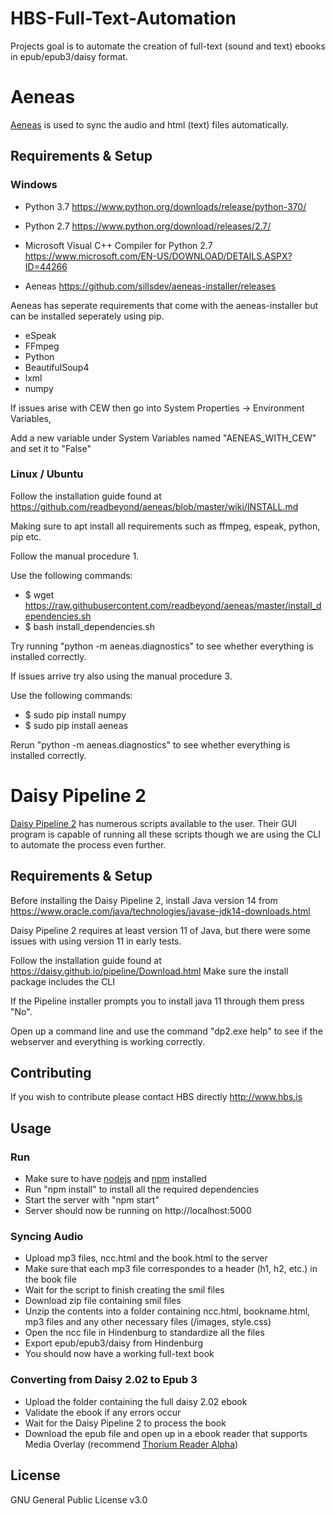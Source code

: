 # HBS-Full-Text-Automation

Projects goal is to automate the creation of full-text (sound and text) ebooks in epub/epub3/daisy format.

# Aeneas

[Aeneas](https://www.readbeyond.it/aeneas/) is used to sync the audio and html (text) files automatically.

## Requirements & Setup

### Windows

- Python 3.7 https://www.python.org/downloads/release/python-370/

- Python 2.7 https://www.python.org/download/releases/2.7/

- Microsoft Visual C++ Compiler for Python 2.7 https://www.microsoft.com/EN-US/DOWNLOAD/DETAILS.ASPX?ID=44266

- Aeneas https://github.com/sillsdev/aeneas-installer/releases

Aeneas has seperate requirements that come with the aeneas-installer but can be installed seperately using pip.

- eSpeak
- FFmpeg
- Python
- BeautifulSoup4
- lxml
- numpy

If issues arise with CEW then go into System Properties -> Environment Variables,

Add a new variable under System Variables named "AENEAS_WITH_CEW" and set it to "False"

### Linux / Ubuntu

Follow the installation guide found at https://github.com/readbeyond/aeneas/blob/master/wiki/INSTALL.md

Making sure to apt install all requirements such as ffmpeg, espeak, python, pip etc.

Follow the manual procedure 1.

Use the following commands:

- $ wget https://raw.githubusercontent.com/readbeyond/aeneas/master/install_dependencies.sh
- $ bash install_dependencies.sh

Try running "python -m aeneas.diagnostics" to see whether everything is installed correctly.

If issues arrive try also using the manual procedure 3.

Use the following commands:

- $ sudo pip install numpy
- $ sudo pip install aeneas

Rerun "python -m aeneas.diagnostics" to see whether everything is installed correctly.

# Daisy Pipeline 2

[Daisy Pipeline 2](https://daisy.github.io/pipeline/Download.html) has numerous scripts available to the user.
Their GUI program is capable of running all these scripts though we are using the CLI to automate the process even further.

## Requirements & Setup

Before installing the Daisy Pipeline 2, install Java version 14 from https://www.oracle.com/java/technologies/javase-jdk14-downloads.html

Daisy Pipeline 2 requires at least version 11 of Java, but there were some issues with using version 11 in early tests.

Follow the installation guide found at https://daisy.github.io/pipeline/Download.html
Make sure the install package includes the CLI

If the Pipeline installer prompts you to install java 11 through them press "No".

Open up a command line and use the command "dp2.exe help" to see if the webserver and everything is working correctly.

## Contributing

If you wish to contribute please contact HBS directly http://www.hbs.is

## Usage

### Run
- Make sure to have [nodejs](https://nodejs.org/en/download/) and [npm](https://www.npmjs.com/get-npm) installed
- Run "npm install" to install all the required dependencies
- Start the server with "npm start"
- Server should now be running on http://localhost:5000

### Syncing Audio
- Upload mp3 files, ncc.html and the book.html to the server
- Make sure that each mp3 file correspondes to a header (h1, h2, etc.) in the book file
- Wait for the script to finish creating the smil files
- Download zip file containing smil files
- Unzip the contents into a folder containing ncc.html, bookname.html, mp3 files and any other necessary files (/images, style.css)
- Open the ncc file in Hindenburg to standardize all the files
- Export epub/epub3/daisy from Hindenburg
- You should now have a working full-text book

### Converting from Daisy 2.02 to Epub 3
- Upload the folder containing the full daisy 2.02 ebook
- Validate the ebook if any errors occur
- Wait for the Daisy Pipeline 2 to process the book
- Download the epub file and open up in a ebook reader that supports Media Overlay (recommend [Thorium Reader Alpha](https://github.com/edrlab/thorium-reader/releases/tag/latest-windows))

## License

GNU General Public License v3.0
